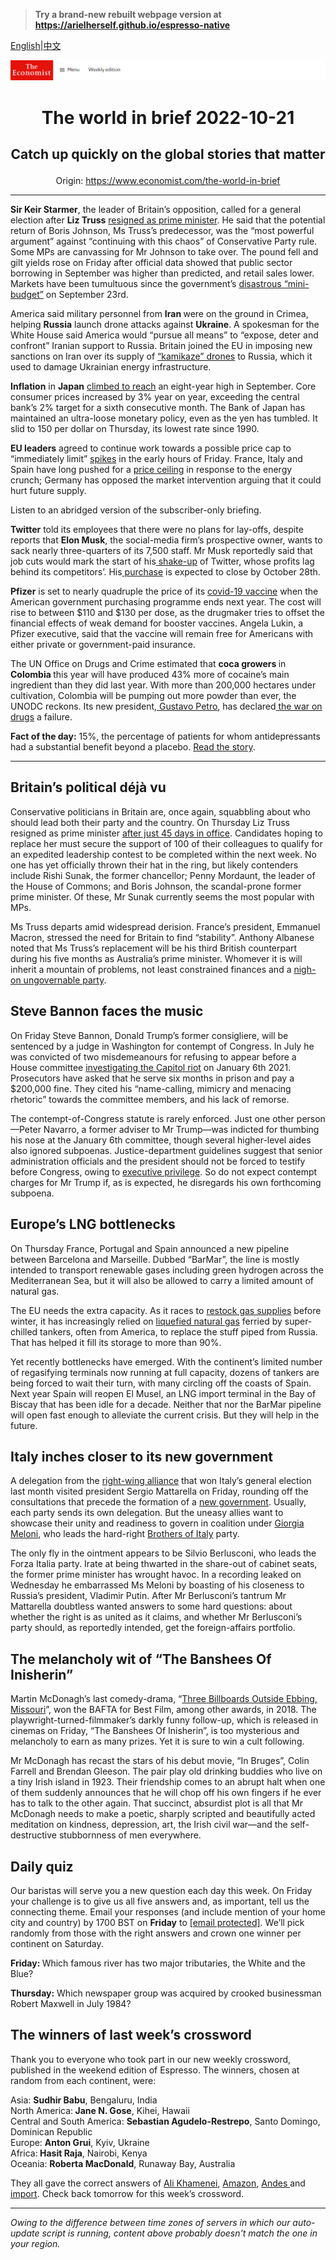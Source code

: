 > **Try a brand-new rebuilt webpage version at https://arielherself.github.io/espresso-native**

[English](https://github.com/arielherself/espresso/blob/main/README.md)|[中文](https://github-com.translate.goog/arielherself/espresso/blob/main/README.md?_x_tr_sl=en&_x_tr_tl=zh-CN&_x_tr_hl=zh-CN&_x_tr_pto=wapp)



![The Economist](menubar.png)

# <p align="center">The world in brief 2022-10-21</p>

## <p align="center">Catch up quickly on the global stories that matter</p>

<p align="center">Origin: <a href="https://www.economist.com/the-world-in-brief">https://www.economist.com/the-world-in-brief</a><hr>

<strong>Sir Keir Starmer</strong>, the leader of Britain’s opposition, called for a general election after <strong>Liz Truss</strong> [resigned as prime minister](https://www.economist.com/graphic-detail/2022/10/20/liz-truss-is-britains-shortest-serving-prime-minister). He said that the potential return of Boris Johnson, Ms Truss’s predecessor, was the “most powerful argument” against “continuing with this chaos” of Conservative Party rule. Some MPs are canvassing for Mr Johnson to take over. The pound fell and gilt yields rose on Friday after official data showed that public sector borrowing in September was higher than predicted, and retail sales lower. Markets have been tumultuous since the government’s [disastrous “mini-budget”](https://www.economist.com/britain/2022/10/14/liz-truss-has-lost-her-chancellor-signature-tax-cut-and-authority) on September 23rd.

America said military personnel from <strong>Iran </strong>were on the ground in Crimea, helping <strong>Russia</strong> launch drone attacks against <strong>Ukraine</strong>. A spokesman for the White House said America would “pursue all means” to “expose, deter and confront” Iranian support to Russia. Britain joined the EU in imposing new sanctions on Iran over its supply of [“kamikaze” drones](https://www.economist.com/the-economist-explains/2022/10/19/will-russias-drone-attacks-change-the-war-in-ukraine) to Russia, which it used to damage Ukrainian energy infrastructure.

<strong>Inflation</strong> in <strong>Japan</strong> [climbed to reach](https://www.economist.com/asia/2022/08/18/prices-are-rising-in-japan-but-not-wages) an eight-year high in September. Core consumer prices increased by 3% year on year, exceeding the central bank’s 2% target for a sixth consecutive month. The Bank of Japan has maintained an ultra-loose monetary policy, even as the yen has tumbled. It slid to 150 per dollar on Thursday, its lowest rate since 1990.

<strong>EU leaders</strong> agreed to continue work towards a possible price cap to “immediately limit” [spikes](https://www.economist.com/leaders/2022/10/13/europe-is-growing-complacent-about-its-energy-crisis) in the early hours of Friday. France, Italy and Spain have long pushed for a [price ceiling](https://www.economist.com/graphic-detail/2022/09/27/the-wrong-way-to-solve-europes-energy-crisis) in response to the energy crunch; Germany has opposed the market intervention arguing that it could hurt future supply.

Listen to an abridged version of the subscriber-only briefing.

<strong>Twitter</strong> told its employees that there were no plans for lay-offs, despite reports that <strong>Elon Musk</strong>, the social-media firm’s prospective owner, wants to sack nearly three-quarters of its 7,500 staff. Mr Musk reportedly said that job cuts would mark the start of his[ shake-up](https://www.economist.com/business/2022/07/11/with-or-without-elon-musk-twitter-is-overdue-a-shake-up) of Twitter, whose profits lag behind its competitors’. His[ purchase](https://www.economist.com/business/2022/10/11/will-elon-musk-owned-twitter-end-up-as-a-deal-from-hell) is expected to close by October 28th.

<strong>Pfizer</strong> is set to nearly quadruple the price of its [covid-19 vaccine](https://www.google.com/search?q=the+economist+covid+vaccine&amp;rlz=1C1CHBF_en-GBGB1026GB1026&amp;source=lnms&amp;sa=X&amp;ved=2ahUKEwjZrrmYi_H6AhV3QEEAHSY7BPgQ_AUoAHoECAMQAg&amp;biw=1280&amp;bih=609&amp;dpr=1.5) when the American government purchasing programme ends next year. The cost will rise to between $110 and $130 per dose, as the drugmaker tries to offset the financial effects of weak demand for booster vaccines. Angela Lukin, a Pfizer executive, said that the vaccine will remain free for Americans with either private or government-paid insurance.

The UN Office on Drugs and Crime estimated that <strong>coca growers </strong>in <strong>Colombia </strong>this year will have produced 43% more of cocaine’s main ingredient than they did last year. With more than 200,000 hectares under cultivation, Colombia will be pumping out more powder than ever, the UNODC reckons. Its new president,[ Gustavo Petro](https://www.economist.com/the-economist-explains/2022/08/06/who-is-gustavo-petro), has declared[ the war on drugs](https://www.economist.com/international/2022/10/13/booming-cocaine-production-suggests-the-war-on-drugs-has-failed) a failure.

<strong>Fact of the day:</strong> 15%, the percentage of patients for whom antidepressants had a substantial benefit beyond a placebo. [Read the story](https://www.economist.com/leaders/2022/10/19/most-people-on-antidepressants-dont-need-them).

----------

## Britain’s political déjà vu

Conservative politicians in Britain are, once again, squabbling about who should lead both their party and the country. On Thursday Liz Truss resigned as prime minister [after just 45 days in office](https://www.economist.com/britain/2022/10/20/who-will-be-britains-next-leader). Candidates hoping to replace her must secure the support of 100 of their colleagues to qualify for an expedited leadership contest to be completed within the next week. No one has yet officially thrown their hat in the ring, but likely contenders include Rishi Sunak, the former chancellor; Penny Mordaunt, the leader of the House of Commons; and Boris Johnson, the scandal-prone former prime minister. Of these, Mr Sunak currently seems the most popular with MPs.

Ms Truss departs amid widespread derision. France’s president, Emmanuel Macron, stressed the need for Britain to find “stability”. Anthony Albanese noted that Ms Truss’s replacement will be his third British counterpart during his five months as Australia’s prime minister. Whomever it is will inherit a mountain of problems, not least constrained finances and a [nigh-on ungovernable party](https://www.economist.com/britain/2022/02/18/the-conservative-party-has-become-factional-and-rebellious). 

## Steve Bannon faces the music

On Friday Steve Bannon, Donald Trump’s former consigliere, will be sentenced by a judge in Washington for contempt of Congress. In July he was convicted of two misdemeanours for refusing to appear before a House committee [investigating the Capitol riot](https://www.economist.com/united-states/2022/06/10/congresss-capitol-riot-hearing-confirms-donald-trumps-complicity) on January 6th 2021. Prosecutors have asked that he serve six months in prison and pay a $200,000 fine. They cited his “name-calling, mimicry and menacing rhetoric” towards the committee members, and his lack of remorse.

The contempt-of-Congress statute is rarely enforced. Just one other person—Peter Navarro, a former adviser to Mr Trump—was indicted for thumbing his nose at the January 6th committee, though several higher-level aides also ignored subpoenas. Justice-department guidelines suggest that senior administration officials and the president should not be forced to testify before Congress, owing to [executive privilege](https://www.economist.com/the-economist-explains/2021/11/10/what-is-executive-privilege). So do not expect contempt charges for Mr Trump if, as is expected, he disregards his own forthcoming subpoena.

## Europe’s LNG bottlenecks

On Thursday France, Portugal and Spain announced a new pipeline between Barcelona and Marseille. Dubbed “BarMar”, the line is mostly intended to transport renewable gases including green hydrogen across the Mediterranean Sea, but it will also be allowed to carry a limited amount of natural gas.

The EU needs the extra capacity. As it races to [restock gas supplies](https://www.economist.com/interactive/briefing/2022/09/24/war-in-ukraine-has-reshaped-worlds-fuel-markets) before winter, it has increasingly relied on [liquefied natural gas](https://www.economist.com/the-economist-explains/2022/02/26/if-the-supply-of-russian-gas-to-europe-were-cut-off-could-lng-plug-the-gap) ferried by super-chilled tankers, often from America, to replace the stuff piped from Russia. That has helped it fill its storage to more than 90%.

Yet recently bottlenecks have emerged. With the continent’s limited number of regasifying terminals now running at full capacity, dozens of tankers are being forced to wait their turn, with many circling off the coasts of Spain. Next year Spain will reopen El Musel, an LNG import terminal in the Bay of Biscay that has been idle for a decade. Neither that nor the BarMar pipeline will open fast enough to alleviate the current crisis. But they will help in the future.

## Italy inches closer to its new government

A delegation from the [right-wing alliance](https://www.economist.com/europe/2022/07/28/italys-next-government-may-be-more-nationalist-than-europe-likes) that won Italy’s general election last month visited president Sergio Mattarella on Friday, rounding off the consultations that precede the formation of a [new government](https://www.economist.com/europe/2022/09/15/italys-probable-next-government-contains-many-tensions). Usually, each party sends its own delegation. But the uneasy allies want to showcase their unity and readiness to govern in coalition under [Giorgia Meloni](https://www.economist.com/leaders/2022/09/22/how-afraid-should-europe-be-of-giorgia-meloni), who leads the hard-right [Brothers of Italy](https://www.economist.com/europe/2022/09/22/giorgia-meloni-and-her-brothers-of-italy-look-set-to-win-the-next-election) party. 

The only fly in the ointment appears to be Silvio Berlusconi, who leads the Forza Italia party. Irate at being thwarted in the share-out of cabinet seats, the former prime minister has wrought havoc. In a recording leaked on Wednesday he embarrassed Ms Meloni by boasting of his closeness to Russia’s president, Vladimir Putin. After Mr Berlusconi’s tantrum Mr Mattarella doubtless wanted answers to some hard questions: about whether the right is as united as it claims, and whether Mr Berlusconi’s party should, as reportedly intended, get the foreign-affairs portfolio.

## The melancholy wit of “The Banshees Of Inisherin”

Martin McDonagh’s last comedy-drama, “[Three Billboards Outside Ebbing, Missouri](https://www.economist.com/prospero/2017/11/08/three-billboards-outside-ebbing-missouri-finds-hope-in-tragedy)”, won the BAFTA for Best Film, among other awards, in 2018. The playwright-turned-filmmaker’s darkly funny follow-up, which is released in cinemas on Friday, “The Banshees Of Inisherin”, is too mysterious and melancholy to earn as many prizes. Yet it is sure to win a cult following.

Mr McDonagh has recast the stars of his debut movie, “In Bruges”, Colin Farrell and Brendan Gleeson. The pair play old drinking buddies who live on a tiny Irish island in 1923. Their friendship comes to an abrupt halt when one of them suddenly announces that he will chop off his own fingers if he ever has to talk to the other again. That succinct, absurdist plot is all that Mr McDonagh needs to make a poetic, sharply scripted and beautifully acted meditation on kindness, depression, art, the Irish civil war—and the self-destructive stubbornness of men everywhere.

## Daily quiz

Our baristas will serve you a new question each day this week. On Friday your challenge is to give us all five answers and, as important, tell us the connecting theme. Email your responses (and include mention of your home city and country) by 1700 BST on <strong>Friday</strong> to [<span class="__cf_email__" data-cfemail="90c1e5f9ead5e3e0e2f5e3e3ffd0f5f3fffefffdf9e3e4bef3fffd">[email&#160;protected]</span>](https://mail.google.com/mail/?view=cm&amp;fs=1&amp;tf=1&amp;to=QuizEspresso@economist.com). We’ll pick randomly from those with the right answers and crown one winner per continent on Saturday.

<strong>Friday: </strong>Which famous river has two major tributaries, the White and the Blue?

<strong>Thursday:</strong> Which newspaper group was acquired by crooked businessman Robert Maxwell in July 1984?

## The winners of last week’s crossword

Thank you to everyone who took part in our new weekly crossword, published in the weekend edition of Espresso. The winners, chosen at random from each continent, were: 

Asia: <strong>Sudhir Babu</strong>, Bengaluru, India  
 North America:<strong> Jane N. Gose</strong>, Kihei, Hawaii  
 Central and South America: <strong>Sebastian Agudelo-Restrepo</strong>, Santo Domingo, Dominican Republic  
 Europe: <strong>Anton Grui</strong>, Kyiv, Ukraine  
 Africa:<strong> Hasit Raja</strong>, Nairobi, Kenya  
 Oceania: <strong>Roberta MacDonald</strong>, Runaway Bay, Australia

They all gave the correct answers of [Ali Khamenei](https://www.economist.com/middle-east-and-africa/2022/10/12/despite-lethal-repression-irans-protests-continue), [Amazon](https://www.economist.com/briefing/2022/10/13/china-and-the-west-are-in-a-race-to-foster-innovation), [Andes ](https://www.economist.com/graphic-detail/2022/10/13/demand-for-drugs-caused-a-surge-in-child-labour-in-peru)and [import](https://www.economist.com/united-states/2022/10/13/the-supreme-court-ponders-animal-welfare). Check back tomorrow for this week’s crossword.

----------

*Owing to the difference between time zones of servers in which our auto-update script is running, content above probably doesn't match the one in your region.*
